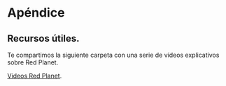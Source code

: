 # Apéndice

## Recursos útiles.

Te compartimos la siguiente carpeta con una serie de vídeos explicativos sobre Red Planet.

[Videos Red Planet](https://drive.google.com/drive/folders/1_8gLyfRQn8iy_1TxXKeF5T5e-bQKvzIY).